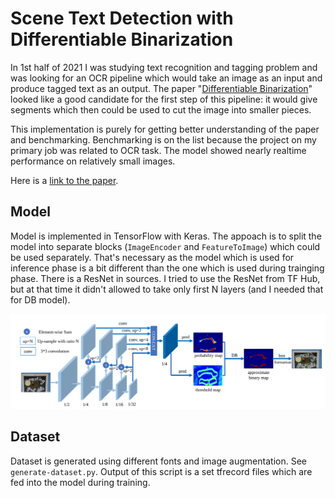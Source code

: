 # Scene Text Detection with Differentiable Binarization

In 1st half of 2021 I was studying text recognition and tagging problem and was looking for an OCR pipeline which would take an image as an input and
produce tagged text as an output. The paper "[Differentiable Binarization](https://arxiv.org/abs/1911.08947)" looked like a good candidate for the first
step of this pipeline: it would give segments which then could be used to cut the image into smaller pieces.

This implementation is purely for getting better understanding of the paper and benchmarking. Benchmarking is on the list because the project on
my primary job was related to OCR task. The model showed nearly realtime performance on relatively small images.

Here is a [link to the paper](https://arxiv.org/abs/1911.08947).

## Model

Model is implemented in TensorFlow with Keras. The appoach is to split the model into separate blocks (`ImageEncoder` and `FeatureToImage`) which could be used separately.
That's necessary as the model which is used for inference phase is a bit different than the one which is used during trainging phase.
There is a ResNet in sources. I tried to use the ResNet from TF Hub, but at that time it didn't allowed to take only first N layers (and I needed that for DB model).

![Model Architecture](docs/architecture.png?raw=true)

## Dataset

Dataset is generated using different fonts and image augmentation. See `generate-dataset.py`. Output of this script is a set tfrecord files which are fed into the model during training.
